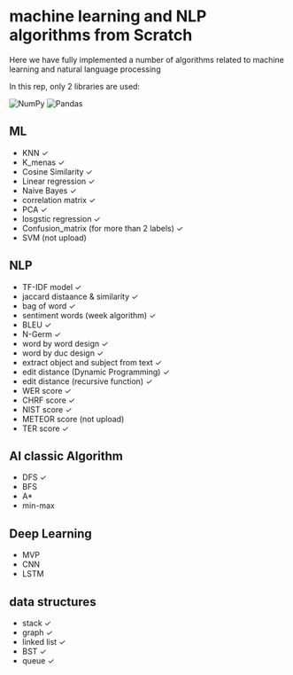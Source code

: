 # machine learning  and NLP algorithms from Scratch

Here we have fully implemented a number of algorithms related to machine learning and natural language processing

In this rep, only 2 libraries are used:

![NumPy](https://img.shields.io/badge/numpy-%23013243.svg?style=for-the-badge&logo=numpy&logoColor=white)
![Pandas](https://img.shields.io/badge/pandas-%23150458.svg?style=for-the-badge&logo=pandas&logoColor=white)

## ML

*  KNN ✓
*  K_menas ✓
*  Cosine Similarity ✓
*  Linear regression ✓
*  Naive Bayes ✓
*  correlation matrix ✓
*  PCA ✓
*  losgstic regression ✓
*  Confusion_matrix (for more than 2 labels) ✓
*  SVM (not upload) 

## NLP

*  TF-IDF model ✓
*  jaccard distaance & similarity ✓
*  bag of word ✓
*  sentiment words (week algorithm) ✓
*  BLEU ✓
*  N-Germ ✓
*  word by word design ✓
*  word by duc design ✓
*  extract object and subject from text ✓
*  edit distance (Dynamic Programming) ✓
*  edit distance (recursive function) ✓
*  WER score ✓
*  CHRF score ✓
*  NIST score ✓
*  METEOR score (not upload)
*  TER score ✓
  
## AI classic Algorithm
*  DFS ✓
*  BFS
*  A*
*  min-max

## Deep Learning
*  MVP
*  CNN
*  LSTM

## data structures
*  stack ✓
*  graph ✓
*  linked list ✓
*  BST ✓
*  queue ✓

